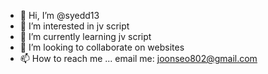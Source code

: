 - 👋 Hi, I’m @syedd13
- 👀 I’m interested in jv script
- 🌱 I’m currently learning jv script
- 💞️ I’m looking to collaborate on websites
- 📫 How to reach me ... email me: joonseo802@gmail.com

<!---
syedd13/syedd13 is a ✨ special ✨ repository because its `README.md` (this file) appears on your GitHub profile.
You can click the Preview link to take a look at your changes.
--->
